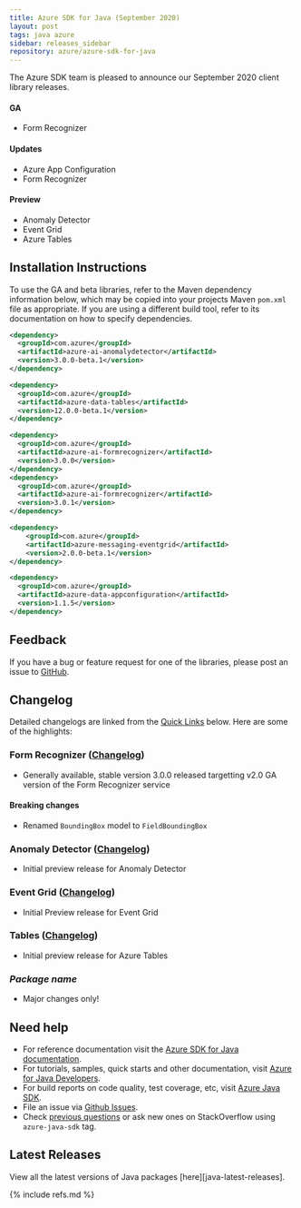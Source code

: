 ```yaml
---
title: Azure SDK for Java (September 2020)
layout: post
tags: java azure
sidebar: releases_sidebar
repository: azure/azure-sdk-for-java
---
```


The Azure SDK team is pleased to announce our September 2020 client library releases.

#### GA

- Form Recognizer

#### Updates

- Azure App Configuration
- Form Recognizer

#### Preview

- Anomaly Detector
- Event Grid
- Azure Tables

## Installation Instructions

To use the GA and beta libraries, refer to the Maven dependency information below, which may be copied into your projects Maven `pom.xml` file as appropriate. If you are using a different build tool, refer to its documentation on how to specify dependencies.

```xml
<dependency>
  <groupId>com.azure</groupId>
  <artifactId>azure-ai-anomalydetector</artifactId>
  <version>3.0.0-beta.1</version>
</dependency>

<dependency>
  <groupId>com.azure</groupId>
  <artifactId>azure-data-tables</artifactId>
  <version>12.0.0-beta.1</version>
</dependency>

<dependency>
  <groupId>com.azure</groupId>
  <artifactId>azure-ai-formrecognizer</artifactId>
  <version>3.0.0</version>
</dependency>
<dependency>
  <groupId>com.azure</groupId>
  <artifactId>azure-ai-formrecognizer</artifactId>
  <version>3.0.1</version>
</dependency>

<dependency>
    <groupId>com.azure</groupId>
    <artifactId>azure-messaging-eventgrid</artifactId>
    <version>2.0.0-beta.1</version>
</dependency>

<dependency>
  <groupId>com.azure</groupId>
  <artifactId>azure-data-appconfiguration</artifactId>
  <version>1.1.5</version>
</dependency>
```

## Feedback

If you have a bug or feature request for one of the libraries, please post an issue to [GitHub](https://github.com/azure/azure-sdk-for-java/issues).

## Changelog

Detailed changelogs are linked from the [Quick Links](#quick-links) below. Here are some of the highlights:

### Form Recognizer ([Changelog](https://github.com/Azure/azure-sdk-for-java/blob/azure-ai-formrecognizer_3.0.0/sdk/formrecognizer/azure-ai-formrecognizer/CHANGELOG.md#300-2020-08-20))

- Generally available, stable version 3.0.0 released targetting v2.0 GA version of the Form Recognizer service

#### Breaking changes
- Renamed `BoundingBox` model to `FieldBoundingBox`

### Anomaly Detector ([Changelog](https://github.com/Azure/azure-sdk-for-java/blob/azure-ai-anomalydetector_3.0.0-beta.1/sdk/anomalydetector/azure-ai-anomalydetector/CHANGELOG.md#300-beta1-2020-08-27))

- Initial preview release for Anomaly Detector

### Event Grid ([Changelog](https://github.com/Azure/azure-sdk-for-java/blob/master/sdk/eventgrid/azure-messaging-eventgrid/CHANGELOG.md#200-beta1-2020-09-09))

- Initial Preview release for Event Grid 

### Tables ([Changelog](https://github.com/Azure/azure-sdk-for-java/blob/azure-data-tables_12.0.0-beta.1/sdk/tables/azure-data-tables/CHANGELOG.md#1200-beta1-2020-09-10))

- Initial preview release for Azure Tables

### _Package name_

- Major changes only!

## Need help

- For reference documentation visit the [Azure SDK for Java documentation](https://azure.github.io/azure-sdk-for-java/).
- For tutorials, samples, quick starts and other documentation, visit [Azure for Java Developers](https://docs.microsoft.com/java/azure/).
- For build reports on code quality, test coverage, etc, visit [Azure Java SDK](https://azuresdkartifacts.blob.core.windows.net/azure-sdk-for-java/index.html).
- File an issue via [Github Issues](https://github.com/Azure/azure-sdk-for-java/issues/new/choose).
- Check [previous questions](https://stackoverflow.com/questions/tagged/azure-java-sdk) or ask new ones on StackOverflow using `azure-java-sdk` tag.

## Latest Releases

View all the latest versions of Java packages [here][java-latest-releases].

{% include refs.md %}
